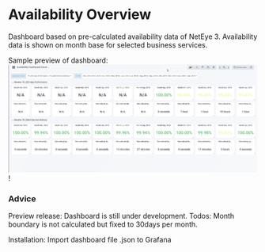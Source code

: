 # Availability Overview 

Dashboard based on pre-calculated availability data of NetEye 3.
Availability data is shown on month base for selected business services.

Sample preview of dashboard:
![Availability Overview](availability_overview_dashboard.png)!

### Advice

Preview release: Dashboard is still under development.
Todos:
Month boundary is not calculated but fixed to 30days per month.

Installation:
Import dashboard file .json to Grafana
